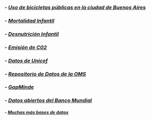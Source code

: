 

###  - *[Uso de bicicletas públicas en la ciudad de Buenos Aires](https://data.buenosaires.gob.ar/dataset/bicicletas-publicas)*
###  - *[Mortalidad Infantil](https://data.unicef.org/wp-content/uploads/2017/10/Cause-of-Death-2017.xlsx)*
###  - *[Desnutrición Infantil](https://data.unicef.org/wp-content/uploads/2019/04/Joint-Malnutrition-Estimates-by-country-August2019.xlsx)*
###  - *[Emisión de C02](https://data.worldbank.org/indicator/EN.ATM.CO2E.PC)*
###  - *[Datos de Unicef](https://data.unicef.org/)*
### - *[Repositorio de Datos de la OMS](https://www.who.int/data/gho/)*
###  - *[GapMinde](https://www.gapminder.org/data/)*
###  - *[Datos abiertos del Banco Mundial](https://data.worldbank.org/)*
####  - *[Muchas más bases de datos](https://github.com/awesomedata/awesome-public-datasets)*